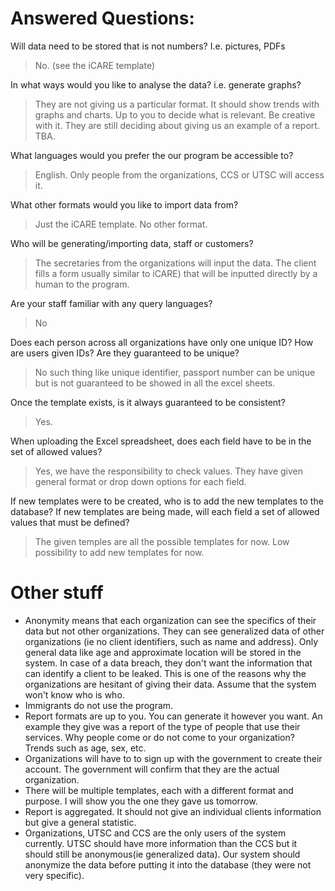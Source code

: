 # Answered Questions:
Will data need to be stored that is not numbers? I.e. pictures, PDFs
> No. (see the iCARE template)

In what ways would you like to analyse the data? i.e. generate graphs?
> They are not giving us a particular format. It should show trends with graphs
> and charts. Up to you to decide what is relevant. Be creative with it. They
> are still deciding about giving us an example of a report. TBA.

What languages would you prefer the our program be accessible to?
> English. Only people from the organizations, CCS or UTSC will access it.

What other formats would you like to import data from?
> Just the iCARE template. No other format.

Who will be generating/importing data, staff or customers?
> The secretaries from the organizations will input the data. The client fills a
> form usually similar to iCARE) that will be inputted directly by a human to
> the program.

Are your staff familiar with any query languages?
> No

Does each person across all organizations have only one unique ID? How are users
given IDs? Are they guaranteed to be unique? 
> No such thing like unique identifier, passport number can be unique but is not
> guaranteed to be showed in all the excel sheets.

Once the template exists, is it always guaranteed to be consistent? 
> Yes.

When uploading the Excel spreadsheet, does each field have to be in the set of
allowed values? 
> Yes, we have the responsibility to check values. They have given general
> format or drop down options for each field.

If new templates were to be created, who is to add the new templates to the
database? If new templates are being made, will each field a set of allowed
values that must be defined? 
> The given temples are all the possible templates for now. Low possibility to add new templates for now.

# Other stuff
- Anonymity means that each organization can see the specifics of their data but
  not other organizations. They can see generalized data of other organizations
  (ie no client identifiers, such as name and address). Only general data like
  age and approximate location will be stored in the system. In case of a data
  breach, they don't want the information that can identify a client to be
  leaked. This is one of the reasons why the organizations are hesitant of
  giving their data. Assume that the system won't know who is who.
- Immigrants do not use the program.
- Report formats are up to you. You can generate it however you want. An example
  they give was a report of the type of people that use their services. Why
  people come or do not come to your organization? Trends such as age, sex, etc.
- Organizations will have to to sign up with the government to create their
  account. The government will confirm that they are the actual organization.
- There will be multiple templates, each with a different format and purpose. I
  will show you the one they gave us tomorrow.
- Report is aggregated. It should not give an individual clients information but
  give a general statistic.
- Organizations, UTSC and CCS are the only users of the system currently. UTSC
  should have more information than the CCS but it should still be anonymous(ie
  generalized data). Our system should anonymize the data before putting it into
  the database (they were not very specific).
